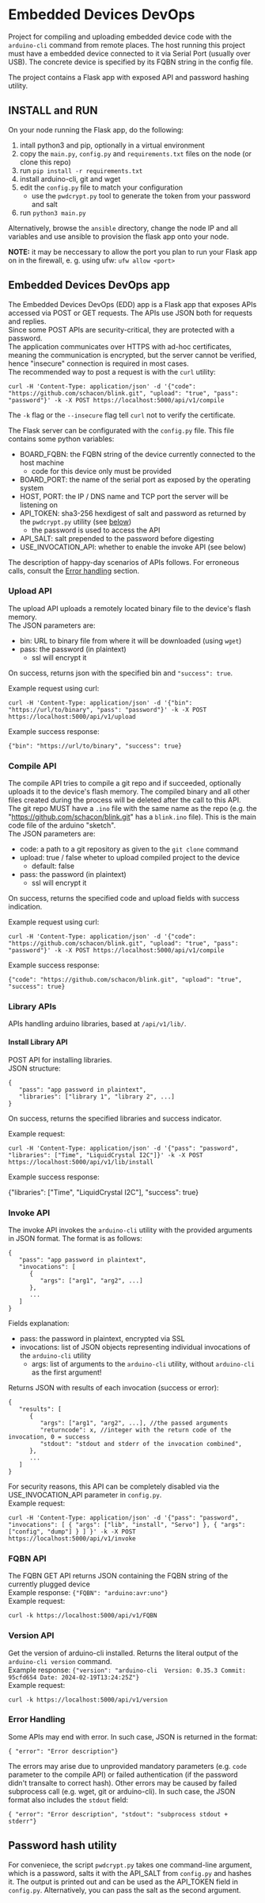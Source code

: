 # Embedded Devices DevOps
Project for compiling and uploading embedded device code with the `arduino-cli` command from remote places. The host running this project must have a embedded device connected to it via Serial Port (usually over USB). The concrete device is specified by its FQBN string in the config file.

The project contains a Flask app with exposed API and password hashing utility.

## INSTALL and RUN
On your node running the Flask app, do the following:

1. intall python3 and pip, optionally in a virtual environment
1. copy the `main.py`, `config.py` and `requirements.txt` files on the node (or clone this repo)
1. run `pip install -r requirements.txt`
1. install arduino-cli, git and wget
1. edit the `config.py` file to match your configuration
     - use the `pwdcrypt.py` tool to generate the token from your password and salt
1. run `python3 main.py` 

Alternatively, browse the `ansible` directory, change the node IP and all variables and use ansible to provision the flask app onto your node.

<b>NOTE:</b> it may be neccessary to allow the port you plan to run your Flask app on in the firewall, e. g. using ufw: `ufw allow <port>`

## Embedded Devices DevOps app
The Embedded Devices DevOps (EDD) app is a Flask app that exposes APIs accessed via POST or GET requests. The APIs use JSON both for requests and replies.    
Since some POST APIs are security-critical, they are protected with a password.    
The application communicates over HTTPS with ad-hoc certificates, meaning the communication is encrypted, but the server cannot be verified, hence "insecure" connection is required in most cases.    
The recommended way to post a request is with the `curl` utility:


    curl -H 'Content-Type: application/json' -d '{"code": "https://github.com/schacon/blink.git", "upload": "true", "pass": "password"}' -k -X POST https://localhost:5000/api/v1/compile


The `-k` flag or the `--insecure` flag tell `curl` not to verify the certificate.

The Flask server can be configurated with the `config.py` file. This file contains some python variables:

 - BOARD_FQBN: the FQBN string of the device currently connected to the host machine
    - code for this device only must be provided
 - BOARD_PORT: the name of the serial port as exposed by the operating system
 - HOST, PORT: the IP / DNS name and TCP port the server will be listening on
 - API_TOKEN: sha3-256 hexdigest of salt and password as returned by the `pwdcrypt.py` utility (see [below](#pwdcrypt))
    - the password is used to access the API
 - API_SALT: salt prepended to the password before digesting
 - USE_INVOCATION_API: whether to enable the invoke API (see below)

The description of happy-day scenarios of APIs follows. For erroneous calls, consult the [Error handling](#errhand) section.

### Upload API
The upload API uploads a remotely located binary file to the device's flash memory.    
The JSON parameters are:

 - bin: URL to binary file from where it will be downloaded (using `wget`)
 - pass: the password (in plaintext)
    - ssl will encrypt it

On success, returns json with the specified bin and `"success": true`.

Example request using curl:

    curl -H 'Content-Type: application/json' -d '{"bin": "https://url/to/binary", "pass": "password"}' -k -X POST https://localhost:5000/api/v1/upload


Example success response:

    {"bin": "https://url/to/binary", "success": true}


### Compile API
The compile API tries to compile a git repo and if succeeded, optionally uploads it to the device's flash memory. The compiled binary and all other files created during the process will be deleted after the call to this API.    
The git repo MUST have a `.ino` file with the same name as the repo (e.g. the "https://github.com/schacon/blink.git" has a `blink.ino` file). This is the main code file of the arduino "sketch".    
The JSON parameters are:

 - code: a path to a git repository as given to the `git clone` command
 - upload: true / false wheter to upload compiled project to the device
    - default: false
 - pass: the password (in plaintext)
    - ssl will encrypt it

On success, returns the specified code and upload fields with success indication.

Example request using curl:

    curl -H 'Content-Type: application/json' -d '{"code": "https://github.com/schacon/blink.git", "upload": "true", "pass": "password"}' -k -X POST https://localhost:5000/api/v1/compile


Example success response:

    {"code": "https://github.com/schacon/blink.git", "upload": "true", "success": true}


### Library APIs
APIs handling arduino libraries, based at `/api/v1/lib/`.
#### Install Library API
POST API for installing libraries.    
JSON structure:    

    {
       "pass": "app password in plaintext",
       "libraries": ["library 1", "library 2", ...]
    }
    

On success, returns the specified libraries and success indicator.

Example request:


    curl -H 'Content-Type: application/json' -d '{"pass": "password", "libraries": ["Time", "LiquidCrystal I2C"]}' -k -X POST https://localhost:5000/api/v1/lib/install


Example success response:

   {"libraries": ["Time", "LiquidCrystal I2C"], "success": true}


### Invoke API
The invoke API invokes the `arduino-cli` utility with the provided arguments in JSON format. The format is as follows:    

    {
       "pass": "app password in plaintext",
       "invocations": [
          {
             "args": ["arg1", "arg2", ...]
          },
          ...
       ]
    }


Fields explanation:

 - pass: the password in plaintext, encrypted via SSL
 - invocations: list of JSON objects representing individual invocations of the `arduino-cli` utility
   - args: list of arguments to the `arduino-cli` utility, without `arduino-cli` as the first argument!

Returns JSON with results of each invocation (success or error):

    {
       "results": [
          {
             "args": ["arg1", "arg2", ...], //the passed arguments
             "returncode": x, //integer with the return code of the invocation, 0 = success
             "stdout": "stdout and stderr of the invocation combined",
          },
          ...
       ]
    }


For security reasons, this API can be completely disabled via the USE_INVOCATION_API parameter in `config.py`.    
Example request:    

    curl -H 'Content-Type: application/json' -d '{"pass": "password", "invocations": [ { "args": ["lib", "install", "Servo"] }, { "args": ["config", "dump"] } ] }' -k -X POST https://localhost:5000/api/v1/invoke


### FQBN API
The FQBN GET API returns JSON containing the FQBN string of the currently plugged device    
Example response: `{"FQBN": "arduino:avr:uno"}`    
Example request:     

    curl -k https://localhost:5000/api/v1/FQBN


### Version API
Get the version of arduino-cli installed. Returns the literal output of the `arduino-cli version` command.    
Example response: `{"version": "arduino-cli  Version: 0.35.3 Commit: 95cfd654 Date: 2024-02-19T13:24:25Z"}`    
Example request:    

    curl -k https://localhost:5000/api/v1/version


### <a name="errhand"></a> Error Handling
Some APIs may end with error. In such case, JSON is returned in the format:    

    { "error": "Error description"}


The errors may arise due to unprovided mandatory parameters (e.g. `code` parameter to the compile API) or failed authentication (if the password didn't transalte to correct hash). Other errors may be caused by failed subprocess call (e.g. wget, git or arduino-cli). In such case, the JSON format also includes the `stdout` field:

    { "error": "Error description", "stdout": "subprocess stdout + stderr"}


## <a name="pwdcrypt"></a> Password hash utility
For conveniece, the script `pwdcrypt.py` takes one command-line argument, which is a password, salts it with the API_SALT from `config.py` and hashes it. The output is printed out and can be used as the API_TOKEN field in `config.py`. Alternatively, you can pass the salt as the second argument.
